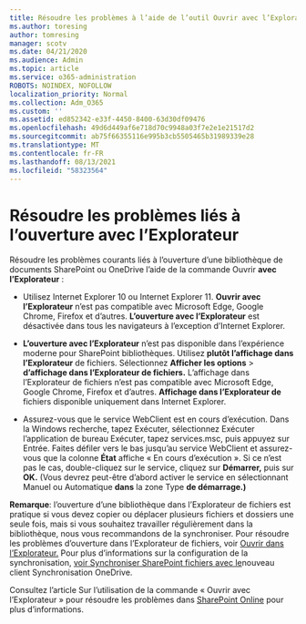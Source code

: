 ```yaml
---
title: Résoudre les problèmes à l’aide de l’outil Ouvrir avec l’Explorateur
ms.author: toresing
author: tomresing
manager: scotv
ms.date: 04/21/2020
ms.audience: Admin
ms.topic: article
ms.service: o365-administration
ROBOTS: NOINDEX, NOFOLLOW
localization_priority: Normal
ms.collection: Adm_O365
ms.custom: ''
ms.assetid: ed852342-e33f-4450-8400-63d30df09476
ms.openlocfilehash: 49d6d449af6e718d70c9948a03f7e2e1e21517d2
ms.sourcegitcommit: ab75f66355116e995b3cb5505465b31989339e28
ms.translationtype: MT
ms.contentlocale: fr-FR
ms.lasthandoff: 08/13/2021
ms.locfileid: "58323564"
---
```

# <a name="fix-problems-with-open-with-explorer"></a>Résoudre les problèmes liés à l’ouverture avec l’Explorateur

Résoudre les problèmes courants liés à l’ouverture d’une bibliothèque de documents SharePoint ou OneDrive l’aide de la commande Ouvrir **avec l’Explorateur** : 
  
- Utilisez Internet Explorer 10 ou Internet Explorer 11. **Ouvrir avec l’Explorateur** n’est pas compatible avec Microsoft Edge, Google Chrome, Firefox et d’autres. **L’ouverture avec l’Explorateur** est désactivée dans tous les navigateurs à l’exception d’Internet Explorer. 
    
- **L’ouverture avec l’Explorateur** n’est pas disponible dans l’expérience moderne pour SharePoint bibliothèques. Utilisez **plutôt l’affichage dans l’Explorateur** de fichiers. Sélectionnez **Afficher les options** \> **d’affichage dans l’Explorateur de fichiers.** L’affichage dans l’Explorateur de fichiers n’est pas compatible avec Microsoft Edge, Google Chrome, Firefox et d’autres. **Affichage dans l’Explorateur de** fichiers disponible uniquement dans Internet Explorer. 
    
- Assurez-vous que le service WebClient est en cours d’exécution. Dans la Windows recherche, tapez Exécuter, sélectionnez Exécuter l’application de bureau Exécuter, tapez services.msc, puis appuyez sur Entrée. Faites défiler vers le bas jusqu’au service WebClient et assurez-vous que la colonne **État** affiche « En cours d’exécution ». Si ce n’est pas le cas, double-cliquez sur le service, cliquez sur **Démarrer,** puis sur **OK.** (Vous devrez peut-être d’abord  activer le service en sélectionnant Manuel ou Automatique **dans** la zone Type **de démarrage.)** 
    
**Remarque**: l’ouverture d’une bibliothèque dans l’Explorateur de fichiers est pratique si vous devez copier ou déplacer plusieurs fichiers et dossiers une seule fois, mais si vous souhaitez travailler régulièrement dans la bibliothèque, nous vous recommandons de la synchroniser. Pour résoudre les problèmes d’ouverture dans l’Explorateur de fichiers, voir [Ouvrir dans l’Explorateur.](https://go.microsoft.com/fwlink/?linkid=871665) Pour plus d’informations sur la configuration de la synchronisation, [voir Synchroniser SharePoint fichiers avec le](https://go.microsoft.com/fwlink/?linkid=871666)nouveau client Synchronisation OneDrive.
  
Consultez l’article Sur l’utilisation de la commande « Ouvrir avec l’Explorateur » pour résoudre les problèmes dans [SharePoint Online](https://docs.microsoft.com/sharepoint/support/lists-and-libraries/troubleshoot-issues-using-open-with-explorer) pour plus d’informations. 
  

